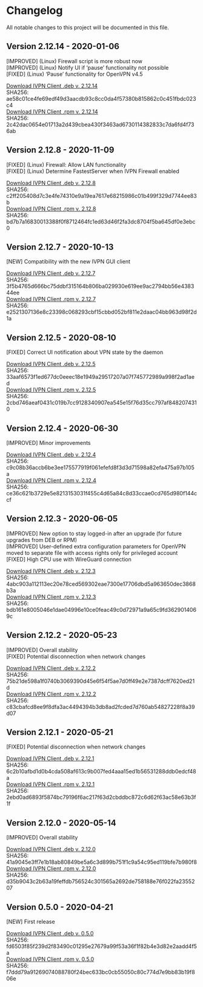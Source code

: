 # Changelog

All notable changes to this project will be documented in this file.

## Version 2.12.14 - 2020-01-06

[IMPROVED] (Linux) Firewall script is more robust now  
[IMPROVED] (Linux) Notify UI if ‘pause’ functionality not possible  
[FIXED] (Linux) ‘Pause’ functionality for OpenVPN v4.5  

[Download IVPN Client .deb v. 2.12.14](https://cdn.ivpn.net/releases/linux/2.12.14/ivpn_2.12.14_amd64.deb)  
SHA256: ae58c01ce4fe69edf49d3aacdb93c8cc0da4f57380b815862c0c451fbdc023c4   
[Download IVPN Client .rpm v. 2.12.14](https://cdn.ivpn.net/releases/linux/2.12.14/ivpn-2.12.14-1.x86_64.rpm)  
SHA256: 2c42dac0654e01713a2d439cbea430f3463ad6730114382833c7da6fd4f736ab  

## Version 2.12.8 - 2020-11-09

[FIXED] (Linux) Firewall: Allow LAN functionality  
[FIXED] (Linux) Determine FastestServer when IVPN Firewall enabled  

[Download IVPN Client .deb v. 2.12.8](https://cdn.ivpn.net/releases/linux/2.12.8/ivpn_2.12.8_amd64.deb)  
SHA256: c2ff205408d7c3e4fe74310e9a19ea7617e68215986c01b499f329d7744ee83b   
[Download IVPN Client .rpm v. 2.12.8](https://cdn.ivpn.net/releases/linux/2.12.8/ivpn-2.12.8-1.x86_64.rpm)  
SHA256: bd7b7a16830013388f0f8712464fc1ed63d46f2fa3dc8704f5ba645df0e3ebc0  

## Version 2.12.7 - 2020-10-13

[NEW] Compatibility with the new IVPN GUI client    

[Download IVPN Client .deb v. 2.12.7](https://cdn.ivpn.net/releases/linux/2.12.7/ivpn_2.12.7_amd64.deb)  
SHA256: 3f5b4765d666bc75ddbf315164b806ba029930e619ee9ac2794bb56e438344ee   
[Download IVPN Client .rpm v. 2.12.7](https://cdn.ivpn.net/releases/linux/2.12.7/ivpn-2.12.7-1.x86_64.rpm)  
SHA256: e2521307136e8c23398c068293cbf15cbbd052bf811e2daac04bb963d98f2d1a  

## Version 2.12.5 - 2020-08-10

[FIXED] Correct UI notification about VPN state by the daemon 

[Download IVPN Client .deb v. 2.12.5](https://cdn.ivpn.net/releases/linux/2.12.5/ivpn_2.12.5_amd64.deb)  
SHA256: 33aaf6573f1ed677dc0eeec18e1949a29517207a07f745772989a998f2ad1aed   
[Download IVPN Client .rpm v. 2.12.5](https://cdn.ivpn.net/releases/linux/2.12.5/ivpn-2.12.5-1.x86_64.rpm)  
SHA256: 2cbd746aeaf0431c019b7cc9128340907ea545e15f76d35cc797af8482074310  

## Version 2.12.4 - 2020-06-30

[IMPROVED] Minor improvements  

[Download IVPN Client .deb v. 2.12.4](https://cdn.ivpn.net/releases/linux/2.12.4/ivpn_2.12.4_amd64.deb)  
SHA256: c9c08b36accb6be3ee175577919f061efefd8f3d3d71598a82efa475a97b105a   
[Download IVPN Client .rpm v. 2.12.4](https://cdn.ivpn.net/releases/linux/2.12.4/ivpn-2.12.4-1.x86_64.rpm)  
SHA256: ce36c621b3729e5e8213153031f455c4d65a84c8d33ccae0cd765d980f144ccf  

## Version 2.12.3 - 2020-06-05

[IMPROVED] New option to stay logged-in after an upgrade (for future upgrades from DEB or RPM)  
[IMPROVED] User-defined extra configuration parameters for OpenVPN moved to separate file with access rights only for privileged account  
[FIXED] High CPU use with WireGuard connection  

[Download IVPN Client .deb v. 2.12.3](https://cdn.ivpn.net/releases/linux/2.12.3/ivpn_2.12.3_amd64.deb)  
SHA256: 4abc903a112113ec20e78ced569302eae7300e17706dbd5a963650dec3868b3a   
[Download IVPN Client .rpm v. 2.12.3](https://cdn.ivpn.net/releases/linux/2.12.3/ivpn-2.12.3-1.x86_64.rpm)  
SHA256: bdb161e8005046e1dae04996e10ce0feac49c0d72971a9a65c9fd3629014069c  

## Version 2.12.2 - 2020-05-23

[IMPROVED] Overall stability  
[FIXED] Potential disconnection when network changes  

[Download IVPN Client .deb v. 2.12.2](https://cdn.ivpn.net/releases/linux/2.12.2/ivpn_2.12.2_amd64.deb)  
SHA256: 75b21de598a1f0740b3069390d45e6f54f5ae7d0ff49e2e7387dcff7620ed21d   
[Download IVPN Client .rpm v. 2.12.2](https://cdn.ivpn.net/releases/linux/2.12.2/ivpn-2.12.2-1.x86_64.rpm)  
SHA256: c83cbafcd8ee9f8dfa3ac4494394b3db8ad2fcded7d760ab54827228f8a39d07  

## Version 2.12.1 - 2020-05-21

[FIXED] Potential disconnection when network changes  

[Download IVPN Client .deb v. 2.12.1](https://cdn.ivpn.net/releases/linux/2.12.1/ivpn_2.12.1_amd64.deb)  
SHA256: 6c2b10afbd1d0b4cda508af613c9b007fed4aaa15ed1b56531288ddb0edcf48a   
[Download IVPN Client .rpm v. 2.12.1](https://cdn.ivpn.net/releases/linux/2.12.1/ivpn-2.12.1-1.x86_64.rpm)  
SHA256: 2ebd0ad6893f5874bc79196f6ac217f63d2cbddbc872c6d62f63ac58e63b3f1f    

## Version 2.12.0 - 2020-05-14

[IMPROVED] Overall stability  

[Download IVPN Client .deb v. 2.12.0](https://cdn.ivpn.net/releases/linux/2.12.0/ivpn_2.12.0_amd64.deb)  
SHA256: 41a9045e3ff7e1b18ab80849be5a6c3d899b751f1c9a54c95ed119bfe7b980f8   
[Download IVPN Client .rpm v. 2.12.0](https://cdn.ivpn.net/releases/linux/2.12.0/ivpn-2.12.0-1.x86_64.rpm)  
SHA256: d35b9043c2b63a19feffdb756524c301565a2692de758188e76f022fa2355207    

## Version 0.5.0 - 2020-04-21

[NEW] First release  

[Download IVPN Client .deb v. 0.5.0](https://cdn.ivpn.net/releases/linux/0.5.0/ivpn_0.5.0_amd64.deb)  
SHA256: fd6503f85f239d2f83490c01295e27679a99f53a36f1f82b4e3d82e2aadd4f5a   
[Download IVPN Client .rpm v. 0.5.0](https://cdn.ivpn.net/releases/linux/0.5.0/ivpn-0.5.0-1.x86_64.rpm)  
SHA256: f7ddd79a91269074088780f24bec633bc0cb55050c80c774d7e9bb83b19f806e   
